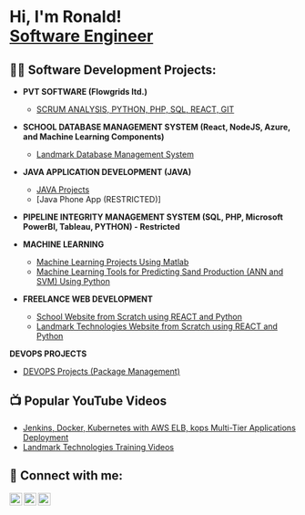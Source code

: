 <h1>Hi, I'm Ronald! <br/><a href="https://github.com/nafungchwi">Software Engineer</a></h1>

<h2>👨‍💻 Software Development Projects:</h2>

- <b>PVT SOFTWARE (Flowgrids ltd.)</b>
  - [SCRUM ANALYSIS, PYTHON, PHP, SQL, REACT, GIT](https://github.com/nafungchwi/PVT_Software)
  
- <b>SCHOOL DATABASE MANAGEMENT SYSTEM (React, NodeJS, Azure, and Machine Learning Components)</b>
  - [Landmark Database Management System](https://github.com/nafungchwi/DatabaseManagementSystem) 
  
- <b>JAVA APPLICATION DEVELOPMENT (JAVA)</b>
  - [JAVA Projects](https://replit.com/team/RevUp3)
  - [Java Phone App (RESTRICTED)]
  
- <b> PIPELINE INTEGRITY MANAGEMENT SYSTEM (SQL, PHP, Microsoft PowerBI, Tableau, PYTHON) - Restricted</b>

- <b>MACHINE LEARNING</b>
  - [Machine Learning Projects Using Matlab](https://github.com/nafungchwi/Machine_Learning_Projects)
  - [Machine Learning Tools for Predicting Sand Production (ANN and SVM) Using Python](https://github.com/nafungchwi/Machine-Learning-Python)
  
- <b>FREELANCE WEB DEVELOPMENT</b>
  - [School Website from Scratch using REACT and Python](https://landmarkmetropolitanuniversity.com/)
  - [Landmark Technologies Website from Scratch using REACT and Python](https://mylandmarktech.com/)

<b>DEVOPS PROJECTS</b>
  - [DEVOPS Projects (Package Management)](https://github.com/nafungchwi/package-management)


<h2>📺 Popular YouTube Videos</h2>

- [Jenkins, Docker, Kubernetes with AWS ELB, kops Multi-Tier Applications Deployment](https://www.youtube.com/watch?v=TdYFH-hohB4)
- [Landmark Technologies Training Videos](https://www.youtube.com/channel/UCa98yMG9Sxtcyk61li3jPwQ)


<h2> 🤳 Connect with me:</h2>

[<img align="left" alt="RonaldNgwashi | Twitter" width="22px" src="https://cdn.jsdelivr.net/npm/simple-icons@v3/icons/twitter.svg" />][twitter]
[<img align="left" alt="RonaldNgwashi | LinkedIn" width="22px" src="https://cdn.jsdelivr.net/npm/simple-icons@v3/icons/linkedin.svg" />][linkedin]
[<img align="left" alt="RonaldNgwashi | Instagram" width="22px" src="https://cdn.jsdelivr.net/npm/simple-icons@v3/icons/instagram.svg" />][instagram]

[twitter]: https://twitter.com/RonaldAfungchwi
[instagram]: https://www.instagram.com/ron_afungchwi/
[linkedin]: https://www.linkedin.com/in/ronald-ngwashi-591693b8/

<!--
**nafungchwi/nafungchwi** is a ✨ _special_ ✨ repository because its `README.md` (this file) appears on your GitHub profile.

Here are some ideas to get you started:

- 🔭 I’m currently working on ...
- 🌱 I’m currently learning ...
- 👯 I’m looking to collaborate on ...
- 🤔 I’m looking for help with ...
- 💬 Ask me about ...
- 📫 How to reach me: ...
- 😄 Pronouns: ...
- ⚡ Fun fact: ...
-->
